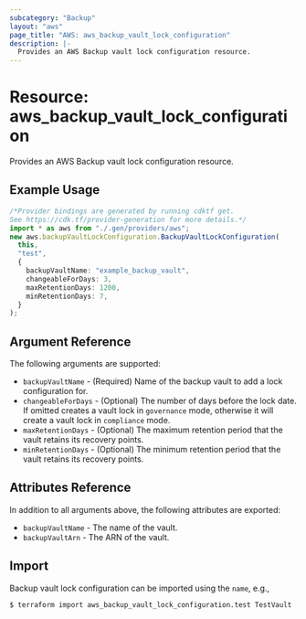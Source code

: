 ```yaml
---
subcategory: "Backup"
layout: "aws"
page_title: "AWS: aws_backup_vault_lock_configuration"
description: |-
  Provides an AWS Backup vault lock configuration resource.
---
```


# Resource: aws\_backup\_vault\_lock\_configuration

Provides an AWS Backup vault lock configuration resource.

## Example Usage

```typescript
/*Provider bindings are generated by running cdktf get.
See https://cdk.tf/provider-generation for more details.*/
import * as aws from "./.gen/providers/aws";
new aws.backupVaultLockConfiguration.BackupVaultLockConfiguration(
  this,
  "test",
  {
    backupVaultName: "example_backup_vault",
    changeableForDays: 3,
    maxRetentionDays: 1200,
    minRetentionDays: 7,
  }
);

```

## Argument Reference

The following arguments are supported:

* `backupVaultName` - (Required) Name of the backup vault to add a lock configuration for.
* `changeableForDays` - (Optional) The number of days before the lock date. If omitted creates a vault lock in `governance` mode, otherwise it will create a vault lock in `compliance` mode.
* `maxRetentionDays` - (Optional) The maximum retention period that the vault retains its recovery points.
* `minRetentionDays` - (Optional) The minimum retention period that the vault retains its recovery points.

## Attributes Reference

In addition to all arguments above, the following attributes are exported:

* `backupVaultName` - The name of the vault.
* `backupVaultArn` - The ARN of the vault.

## Import

Backup vault lock configuration can be imported using the `name`, e.g.,

```console
$ terraform import aws_backup_vault_lock_configuration.test TestVault
```
